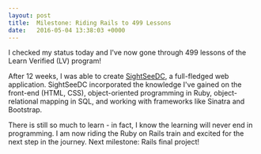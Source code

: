 ```yaml
---
layout: post
title:  Milestone: Riding Rails to 499 Lessons
date:   2016-05-04 13:38:03 +0000
---
```



I checked my status today and I've now gone through 499 lessons of the Learn Verified (LV) program!

After 12 weeks, I was able to create [SightSeeDC](https://www.youtube.com/watch?v=sXplBn7gSdI), a full-fledged web application.  SightSeeDC incorporated the knowledge I've gained on the front-end (HTML, CSS), object-oriented programming in Ruby, object-relational mapping in SQL, and working with frameworks like Sinatra and Bootstrap.

There is still so much to learn - in fact, I know the learning will never end in programming.  I am now riding the Ruby on Rails train and excited for the next step in the journey.  Next milestone: Rails final project!
  
